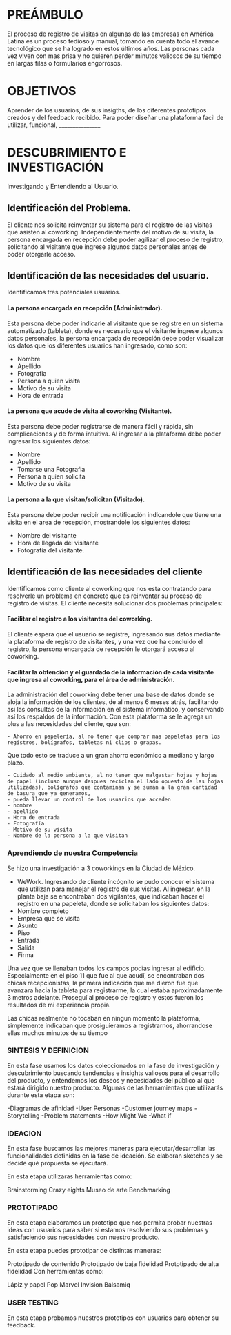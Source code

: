 # PREÁMBULO
El proceso de registro de visitas en algunas de las empresas en América Latína es un proceso tedioso y manual, tomando en cuenta todo el avance tecnológico que se ha logrado en estos últimos años. Las personas cada vez viven con mas prisa y no quieren perder minutos valiosos de su tiempo en largas filas o formularios engorrosos.

# OBJETIVOS
Aprender de los usuarios, de sus insigths, de los diferentes prototipos creados y del feedback recibido. Para poder diseñar una plataforma facil de utilizar, funcional, _______________

# DESCUBRIMIENTO E INVESTIGACIÓN
Investigando y Entendiendo al Usuario.

  ## Identificación del Problema.
El cliente nos solicita reinventar su sistema para el registro de las visitas que asisten al coworking. Independientemente del motivo de su visita, la persona encargada en recepción debe poder agilizar el proceso de registro, solicitando al visitante que ingrese algunos datos personales antes de poder otorgarle acceso.  

  ## Identificación de las necesidades del usuario.
Identificamos tres potenciales usuarios.

  #### La persona encargada en recepción (Administrador).
  Esta persona debe poder indicarle al visitante que se registre en un sistema automatizado (tableta), donde es necesario que el visitante ingrese algunos datos personales, la persona encargada de recepción debe poder visualizar los datos que los diferentes usuarios han ingresado, como son:
  - Nombre
  - Apellido
  - Fotografia
  - Persona a quien visita
  - Motivo de su visita
  - Hora de entrada

  #### La persona que acude de visita al coworking (Visitante).
  Esta persona debe poder registrarse de manera fácil y rápida, sin complicaciones y de forma intuitiva. Al ingresar a la plataforma debe poder ingresar los siguientes datos:
  - Nombre
  - Apellido
  - Tomarse una Fotografia 
  - Persona a quien solicita
  - Motivo de su visita
  
  #### La persona a la que visitan/solicitan (Visitado).
  Esta persona debe poder recibir una notificación indicandole que tiene una visita en el area de recepción, mostrandole los siguientes datos:
  - Nombre del visitante
  - Hora de llegada del visitante
  - Fotografía del visitante.

  ## Identificación de las necesidades del cliente
Identificamos como cliente al coworking que nos esta contratando para resolverle un problema en concreto que es reinventar su proceso de registro de visitas.
El cliente necesita solucionar dos problemas principales:

  #### Facilitar el registro a los visitantes del coworking.
  El cliente espera que el usuario se registre, ingresando sus datos mediante la plataforma de registro de visitantes, y una vez que ha concluido el registro, la persona encargada de recepción le otorgará acceso al coworking.

  #### Facilitar la obtención y el guardado de la información de cada visitante que ingresa al coworking, para el área de administración.
  La administración del coworking debe tener una base de datos donde se aloja la información de los clientes, de al menos 6 meses atrás, facilitando asi las consultas de la información en el sistema informático, y conservando así los respaldos de la información. 
  Con esta plataforma se le agrega un plus a las necesidades del cliente, que son:

    - Ahorro en papelería, al no tener que comprar mas papeletas para los registros, bolígrafos, tabletas ni clips o grapas.
  Que todo esto se traduce a un gran ahorro económico a mediano y largo plazo.

    - Cuidado al medio ambiente, al no tener que malgastar hojas y hojas de papel (incluso aunque despues reciclan el lado opuesto de las hojas utilizadas), bolígrafos que contaminan y se suman a la gran cantidad de basura que ya generamos, 
    - pueda llevar un control de los usuarios que acceden 
    - nombre
    - apellido
    - Hora de entrada
    - Fotografía
    - Motivo de su visita
    - Nombre de la persona a la que visitan


### Aprendiendo de nuestra Competencia
Se hizo una investigación a 3 coworkings en la Ciudad de México.
- WeWork.
Ingresando de cliente incógnito se pudo conocer el sistema que utilizan para manejar el registro de sus visitas. 
Al ingresar, en la planta baja se encontraban dos vigilantes, que indicaban hacer el registro en una papeleta, donde se solicitaban los siguientes datos:
- Nombre completo
- Empresa que se visita
- Asunto
- Piso
- Entrada
- Salida
- Firma

Una vez que se llenaban todos los campos podías ingresar al edificio.
Especialmente en el piso 11 que fue al que acudí, se encontraban dos chicas recepcionistas, la primera indicación que me dieron fue que avanzara hacia la tableta para registrarme, la cual estaba aproximadamente 3 metros adelante. 
Proseguí al proceso de registro y estos fueron los resultados de mi experiencia propia.

Las chicas realmente no tocaban en ningun momento la plataforma, simplemente indicaban que prosiguieramos a registrarnos, ahorrandose ellas muchos minutos de su tiempo


### SINTESIS Y DEFINICION
En esta fase usamos los datos coleccionados en la fase de investigación y descubrimiento buscando tendencias e insights valiosos para el desarrollo del producto, y entendemos los deseos y necesidades del público al que estará dirigido nuestro producto.
Algunas de las herramientas que utilizarás durante esta etapa son:

-Diagramas de afinidad
-User Personas
-Customer journey maps
-Storytelling
-Problem statements
-How Might We
-What if


### IDEACION
En esta fase buscamos las mejores maneras para ejecutar/desarrollar las funcionalidades definidas en la fase de ideación. Se elaboran sketches y se decide qué propuesta se ejecutará.

En esta etapa utilizaras herramientas como:

Brainstorming
Crazy eights
Museo de arte
Benchmarking

### PROTOTIPADO
En esta etapa elaboramos un prototipo que nos permita probar nuestras ideas con usuarios para saber si estamos resolviendo sus problemas y satisfaciendo sus necesidades con nuestro producto.

En esta etapa puedes prototipar de distintas maneras:

Prototipado de contenido
Prototipado de baja fidelidad
Prototipado de alta fidelidad
Con herramientas como:

Lápiz y papel
Pop
Marvel
Invision
Balsamiq


### USER TESTING
En esta etapa probamos nuestros prototipos con usuarios para obtener su feedback.
